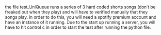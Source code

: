 the file test_UniQueue runs a series of 3 hard coded shorts songs (don't be freaked out when they play) and will have to verified manually that they songs play.
in order to do this, you will need a spotify premium account and have an instance of it running.
Due to the start up running a server, you will have to hit control c in order to start the test after
running the python file.